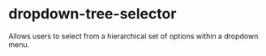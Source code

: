 # dropdown-tree-selector
Allows users to select from a hierarchical set of options within a dropdown menu.
